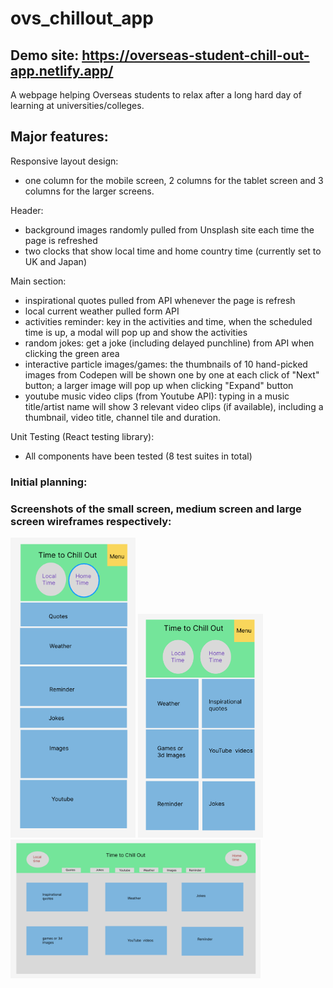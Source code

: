 # ovs_chillout_app

## Demo site: https://overseas-student-chill-out-app.netlify.app/

A webpage helping Overseas students to relax after a long hard day of learning at universities/colleges.

## Major features:

Responsive layout design:

- one column for the mobile screen, 2 columns for the tablet screen and 3 columns for the larger screens.

Header:

- background images randomly pulled from Unsplash site each time the page is refreshed
- two clocks that show local time and home country time (currently set to UK and Japan)

Main section:

- inspirational quotes pulled from API whenever the page is refresh
- local current weather pulled form API
- activities reminder: key in the activities and time, when the scheduled time is up, a modal will pop up and show the activities
- random jokes: get a joke (including delayed punchline) from API when clicking the green area
- interactive particle images/games: the thumbnails of 10 hand-picked images from Codepen will be shown one by one at each click
  of "Next" button; a larger image will pop up when clicking "Expand" button
- youtube music video clips (from Youtube API): typing in a music title/artist name will show 3 relevant video clips (if available), including
  a thumbnail, video title, channel tile and duration.

Unit Testing (React testing library):

- All components have been tested (8 test suites in total)

### Initial planning:

### Screenshots of the small screen, medium screen and large screen wireframes respectively:

<p float="left">
  <img src="/src/images/small_screen.png" width="200px" />
  <img src="/src/images/medium_screen.png" width="200px" />
  <img src="/src/images/larger_screen.png" width="400px" />
</p>
